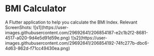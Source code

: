 <h1>BMI Calculator</h1>
A Flutter application to help you calculate the BMI Index.
Relevant ScreenShots:
![s1](https://user-images.githubusercontent.com/29692641/206854187-e2c1b2f2-8681-4517-a020-9d4e5d91d59e.png)
![s2](https://user-images.githubusercontent.com/29692641/206854192-74fc277b-dbc6-4d63-862d-f71cc49430ea.png)
